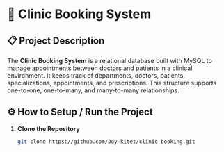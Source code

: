 # 🏥 Clinic Booking System

## 📋 Project Description

The **Clinic Booking System** is a relational database built with MySQL to manage appointments between doctors and patients in a clinical environment. It keeps track of departments, doctors, patients, specializations, appointments, and prescriptions. This structure supports one-to-one, one-to-many, and many-to-many relationships.

## ⚙️ How to Setup / Run the Project

1. **Clone the Repository**  
   ```bash
   git clone https://github.com/Joy-kitet/clinic-booking.git
